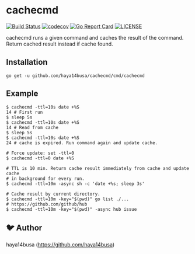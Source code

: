 # cachecmd

[![Build Status](https://travis-ci.org/haya14busa/cachecmd.svg?branch=master)](https://travis-ci.org/haya14busa/cachecmd)
[![codecov](https://codecov.io/gh/haya14busa/cachecmd/branch/master/graph/badge.svg)](https://codecov.io/gh/haya14busa/cachecmd)
[![Go Report Card](https://goreportcard.com/badge/github.com/haya14busa/cachecmd)](https://goreportcard.com/report/github.com/haya14busa/cachecmd)
[![LICENSE](https://img.shields.io/badge/license-MIT-blue.svg)](LICENSE)

cachecmd runs a given command and caches the result of the command.
Return cached result instead if cache found.

## Installation

```shell
go get -u github.com/haya14busa/cachecmd/cmd/cachecmd
```

## Example

```shell
$ cachecmd -ttl=10s date +%S
14 # First run
$ sleep 5s
$ cachecmd -ttl=10s date +%S
14 # Read from cache
$ sleep 5s
$ cachecmd -ttl=10s date +%S
24 # cache is expired. Run command again and update cache.

# Force update: set -ttl=0
$ cachecmd -ttl=0 date +%S

# TTL is 10 min. Return cache result immediately from cache and update cache
# in background for every run.
$ cachecmd -ttl=10m -async sh -c 'date +%s; sleep 3s'

# Cache result by current directory.
$ cachecmd -ttl=10m -key="$(pwd)" go list ./...
# https://github.com/github/hub
$ cachecmd -ttl=10m -key="$(pwd)" -async hub issue
```

## :bird: Author
haya14busa (https://github.com/haya14busa)
